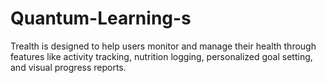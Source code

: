 # Quantum-Learning-s
Trealth is designed to help users monitor and manage their health through features like activity tracking, nutrition logging, personalized goal setting, and visual progress reports. 
